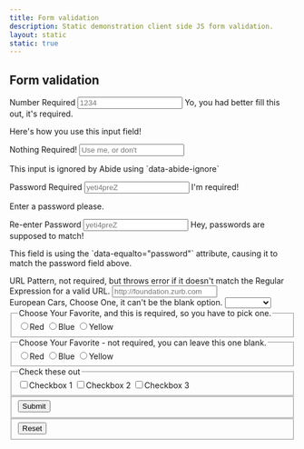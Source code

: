 ```yaml
---
title: Form validation
description: Static demonstration client side JS form validation.
layout: static
static: true
---
```


## Form validation

<form class="c-form c-form--validate" novalidate>

  <div data-abide-error class="c-form__alert-callout" style="display: none;">
    <p><i class="fi-alert"></i> There are some errors in your form.</p>
  </div>
  <label>Number Required
    <input type="text" placeholder="1234" aria-describedby="exampleHelpText" required pattern="number">
    <span class="c-form__error-text">
      Yo, you had better fill this out, it's required.
    </span>
  </label>
  <p class="c-form__help-text" id="exampleHelpText">Here's how you use this input field!</p>
  <label>Nothing Required!
    <input type="text" placeholder="Use me, or don't" aria-describedby="exampleHelpTex" data-abide-ignore>
  </label>
  <p class="c-form__help-text" id="exampleHelpTex">This input is ignored by Abide using `data-abide-ignore`</p>
  <label>Password Required
    <input type="password" id="password" placeholder="yeti4preZ" aria-describedby="exampleHelpText" required >
    <span class="c-form__error-text">
      I'm required!
    </span>
  </label>
  <p class="c-form__help-text" id="exampleHelpText">Enter a password please.</p>
  <label>Re-enter Password
    <input type="password" placeholder="yeti4preZ" aria-describedby="exampleHelpText2" required pattern="alpha_numeric" data-equalto="password">
    <span class="c-form__error-text">
      Hey, passwords are supposed to match!
    </span>
  </label>
  <p class="c-form__help-text" id="exampleHelpText2">This field is using the `data-equalto="password"` attribute, causing it to match the password field above.</p>
  <div class="c-form__row">
    <div class="c-form__column">
      <label>URL Pattern, not required, but throws error if it doesn't match the Regular Expression for a valid URL.
        <input type="text" placeholder="http://foundation.zurb.com" pattern="url">
      </label>
    </div>
    <div class="c-form__column">
      <label>European Cars, Choose One, it can't be the blank option.
        <select id="select" required>
          <option value=""></option>
          <option value="volvo">Volvo</option>
          <option value="saab">Saab</option>
          <option value="mercedes">Mercedes</option>
          <option value="audi">Audi</option>
        </select>
      </label>
    </div>
  </div>
  <div class="c-form__row">
    <fieldset class="c-form__column">
      <legend>Choose Your Favorite, and this is required, so you have to pick one.</legend>
      <input type="radio" name="pokemon" value="Red" id="pokemonRed"><label for="pokemonRed">Red</label>
      <input type="radio" name="pokemon" value="Blue" id="pokemonBlue" required><label for="pokemonBlue">Blue</label>
      <input type="radio" name="pokemon" value="Yellow" id="pokemonYellow"><label for="pokemonYellow">Yellow</label>
    </fieldset>
    <fieldset class="c-form__column">
      <legend>Choose Your Favorite - not required, you can leave this one blank.</legend>
      <input type="radio" name="pockets" value="Red" id="pocketsRed"><label for="pocketsRed">Red</label>
      <input type="radio" name="pockets" value="Blue" id="pocketsBlue"><label for="pocketsBlue">Blue</label>
      <input type="radio" name="pockets" value="Yellow" id="pocketsYellow"><label for="pocketsYellow">Yellow</label>
    </fieldset>
    <fieldset class="c-form__column">
      <legend>Check these out</legend>
      <input id="checkbox1" type="checkbox"><label for="checkbox1">Checkbox 1</label>
      <input id="checkbox2" type="checkbox" required><label for="checkbox2">Checkbox 2</label>
      <input id="checkbox3" type="checkbox"><label for="checkbox3">Checkbox 3</label>
    </fieldset>
  </div>
  <div class="c-form__row">
    <fieldset class="c-form__column">
      <button class="c-form__button" type="submit" value="Submit">Submit</button>
    </fieldset>
    <fieldset class="c-form__column">
      <button class="c-form__button" type="reset" value="Reset">Reset</button>
    </fieldset>
  </div>
</form>

